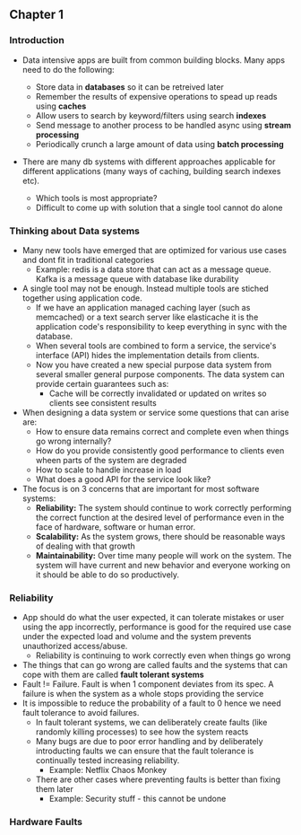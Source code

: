 ## Chapter 1

### Introduction

- Data intensive apps are built from common building blocks. Many apps need to do the following:
    - Store data in **databases** so it can be retreived later
    - Remember the results of expensive operations to spead up reads using **caches**
    - Allow users to search by keyword/filters using search **indexes**
    - Send message to another process to be handled async using **stream processing**
    - Periodically crunch a large amount of data using **batch processing**

- There are many db systems with different approaches applicable for different applications (many ways of caching, building search indexes etc).
    - Which tools is most appropriate?
    - Difficult to come up with solution that a single tool cannot do alone

### Thinking about Data systems

- Many new tools have emerged that are optimized for various use cases and dont fit in traditional categories
    - Example: redis is a data store that can act as a message queue. Kafka is a message queue with database like durability
- A single tool may not be enough. Instead multiple tools are stiched together using application code.
    - If we have an application managed caching layer (such as memcached) or a text search server like elasticache it is the application code's responsibility to keep everything in sync with the database.
    - When several tools are combined to form a service, the service's interface (API) hides the implementation details from clients.
    - Now you have created a new special purpose data system from several smaller general purpose components. The data system can provide certain guarantees such as:
        - Cache will be correctly invalidated or updated on writes so clients see consistent results
- When designing a data system or service some questions that can arise are:
    - How to ensure data remains correct and complete even when things go wrong internally?
    - How do you provide consistently good performance to clients even wheen parts of the system are degraded
    - How to scale to handle increase in load
    - What does a good API for the service look like?
- The focus is on 3 concerns that are important for most software systems:
    - **Reliability:** The system should continue to work correctly performing the correct function at the desired level of performance even in the face of hardware, software or human error.
    - **Scalability:** As the system grows, there should be reasonable ways of dealing with that growth
    - **Maintainability:** Over time many people will work on the system. The system will have current and new behavior and everyone working on it should be able to do so productively.

### Reliability

- App should do what the user expected, it can tolerate mistakes or user using the app incorrectly, performance is good for the required use case under the expected load and volume and the system prevents unauthorized access/abuse.
    - Reliability is continuing to work correctly even when things go wrong
- The things that can go wrong are called faults and the systems that can cope with them are called **fault tolerant systems**
- Fault != Failure. Fault is when 1 component deviates from its spec. A failure is when the system as a whole stops providing the service
- It is impossible to reduce the probability of a fault to 0 hence we need fault tolerance to avoid failures.
    - In fault tolerant systems, we can deliberately create faults (like randomly killing processes) to see how the system reacts
    - Many bugs are due to poor error handling and by deliberately introducting faults we can ensure that the fault tolerance is continually tested increasing reliability.
        - Example: Netflix Chaos Monkey
    - There are other cases where preventing faults is better than fixing them later
        - Example: Security stuff - this cannot be undone

### Hardware Faults


























